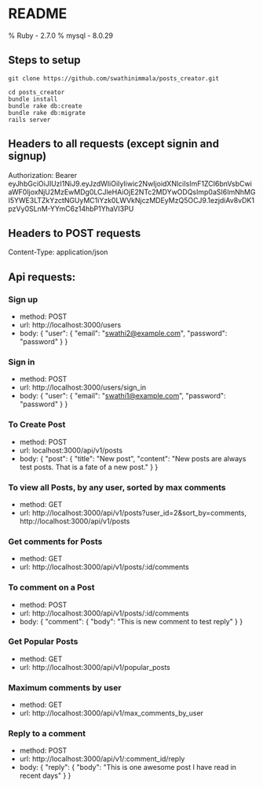 # README

% Ruby - 2.7.0
% mysql - 8.0.29

## Steps to setup

```
git clone https://github.com/swathinimmala/posts_creator.git
```
```
cd posts_creator
bundle install
bundle rake db:create
bundle rake db:migrate
rails server
```
## Headers to all requests (except signin and signup)

Authorization: Bearer eyJhbGciOiJIUzI1NiJ9.eyJzdWIiOiIyIiwic2NwIjoidXNlciIsImF1ZCI6bnVsbCwiaWF0IjoxNjU2MzEwMDg0LCJleHAiOjE2NTc2MDYwODQsImp0aSI6ImNhMGI5YWE3LTZkYzctNGUyMC1iYzk0LWVkNjczMDEyMzQ5OCJ9.1ezjdiAv8vDK1pzVy0SLnM-YYmC6z14hbP1YhaVI3PU

## Headers to POST requests

Content-Type: application/json

## Api requests:

### Sign up

- method: POST
- url: http://localhost:3000/users
- body: { "user": { "email": "swathi2@example.com", "password": "password" } }

### Sign in

- method: POST
- url: http://localhost:3000/users/sign_in
- body: { "user": { "email": "swathi1@example.com", "password": "password" } }

###  To Create Post

- method: POST
- url: localhost:3000/api/v1/posts
- body: { "post": { "title": "New post", "content": "New posts are always test posts. That is a fate of a new post." } }

###  To view all Posts, by any user, sorted by max comments

- method: GET
- url: http://localhost:3000/api/v1/posts?user_id=2&sort_by=comments, http://localhost:3000/api/v1/posts

###  Get comments for Posts

- method: GET
- url: http://localhost:3000/api/v1/posts/:id/comments

###  To comment on a Post

- method: POST
- url: http://localhost:3000/api/v1/posts/:id/comments
- body: { "comment": { "body": "This is new comment to test reply" } }

###  Get Popular Posts

- method: GET
- url: http://localhost:3000/api/v1/popular_posts

###  Maximum comments by user

- method: GET
- url: http://localhost:3000/api/v1/max_comments_by_user

###  Reply to a comment

- method: POST
- url: http://localhost:3000/api/v1/:comment_id/reply
- body: { "reply": { "body": "This is one awesome post I have read in recent days" } }
